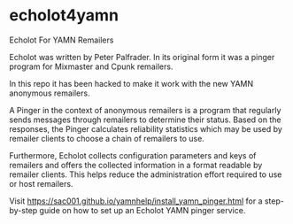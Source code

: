 # echolot4yamn
Echolot For YAMN Remailers

Echolot was written by Peter Palfrader. In its original form it
was a pinger program for Mixmaster and Cpunk remailers.

In this repo it has been hacked to make it work with the new YAMN
anonymous remailers.

A Pinger in the context of anonymous remailers is a program that
regularly sends messages through remailers to determine their status.
Based on the responses, the Pinger calculates reliability statistics
which may be used by remailer clients to choose a chain of remailers to
use.

Furthermore, Echolot collects configuration parameters and keys of
remailers and offers the collected information in a format readable by
remailer clients. This helps reduce the administration effort required
to use or host remailers.

Visit <https://sac001.github.io/yamnhelp/install_yamn_pinger.html> for
a step-by-step guide on how to set up an Echolot YAMN pinger service.
